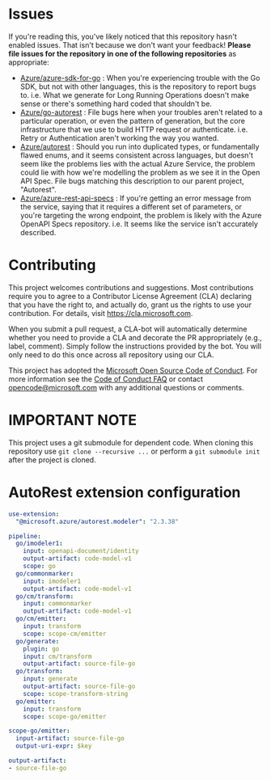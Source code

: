 
# Issues
If you're reading this, you've likely noticed that this repository hasn't enabled issues. That isn't because we don't want your feedback! **Please file issues for the repository in one of the following repositories** as appropriate:

  - [Azure/azure-sdk-for-go](https://github.com/Azure/azure-sdk-for-go/issues) : When you're experiencing trouble with the Go SDK, but not with other languages, this is the repository to report bugs to. i.e. What we generate for Long Running Operations doesn't make sense or there's something hard coded that shouldn't be.
  - [Azure/go-autorest](https://github.com/Azure/go-autorest) : File bugs here when your troubles aren't related to a particular operation, or even the pattern of generation, but the core infrastructure that we use to build HTTP request or authenticate. i.e. Retry or Authentication aren't working the way you wanted.
  - [Azure/autorest](https://github.com/Azure/autorest) : Should you run into duplicated types, or fundamentally flawed enums, and it seems consistent across languages, but doesn't seem like the problems lies with the actual Azure Service, the problem could lie with how we're modelling the problem as we see it in the Open API Spec. File bugs matching this description to our parent project, "Autorest".
  - [Azure/azure-rest-api-specs](https://github.com/Azure/azure-rest-api-specs) : If you're getting an error message from the service, saying that it requires a different set of parameters, or you're targeting the wrong endpoint, the problem is likely with the Azure OpenAPI Specs repository. i.e. It seems like the service isn't accurately described.

# Contributing

This project welcomes contributions and suggestions.  Most contributions require you to agree to a
Contributor License Agreement (CLA) declaring that you have the right to, and actually do, grant us
the rights to use your contribution. For details, visit https://cla.microsoft.com.

When you submit a pull request, a CLA-bot will automatically determine whether you need to provide
a CLA and decorate the PR appropriately (e.g., label, comment). Simply follow the instructions
provided by the bot. You will only need to do this once across all repository using our CLA.

This project has adopted the [Microsoft Open Source Code of Conduct](https://opensource.microsoft.com/codeofconduct/).
For more information see the [Code of Conduct FAQ](https://opensource.microsoft.com/codeofconduct/faq/) or
contact [opencode@microsoft.com](mailto:opencode@microsoft.com) with any additional questions or comments.

# IMPORTANT NOTE

This project uses a git submodule for dependent code. When cloning this repository use `git clone --recursive ...` or perform a `git submodule init ` after the project is cloned.



# AutoRest extension configuration

``` yaml
use-extension:
  "@microsoft.azure/autorest.modeler": "2.3.38"

pipeline:
  go/imodeler1:
    input: openapi-document/identity
    output-artifact: code-model-v1
    scope: go
  go/commonmarker:
    input: imodeler1
    output-artifact: code-model-v1
  go/cm/transform:
    input: commonmarker
    output-artifact: code-model-v1
  go/cm/emitter:
    input: transform
    scope: scope-cm/emitter
  go/generate:
    plugin: go
    input: cm/transform
    output-artifact: source-file-go
  go/transform:
    input: generate
    output-artifact: source-file-go
    scope: scope-transform-string
  go/emitter:
    input: transform
    scope: scope-go/emitter

scope-go/emitter:
  input-artifact: source-file-go
  output-uri-expr: $key

output-artifact:
- source-file-go
```
